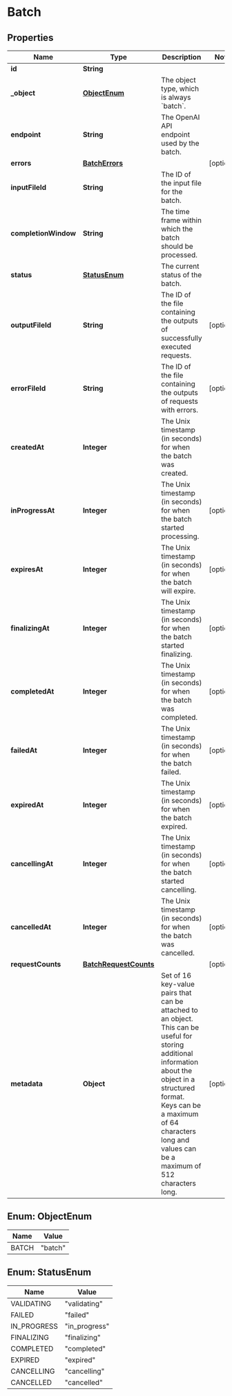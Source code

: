 

# Batch


## Properties

| Name | Type | Description | Notes |
|------------ | ------------- | ------------- | -------------|
|**id** | **String** |  |  |
|**_object** | [**ObjectEnum**](#ObjectEnum) | The object type, which is always &#x60;batch&#x60;. |  |
|**endpoint** | **String** | The OpenAI API endpoint used by the batch. |  |
|**errors** | [**BatchErrors**](BatchErrors.md) |  |  [optional] |
|**inputFileId** | **String** | The ID of the input file for the batch. |  |
|**completionWindow** | **String** | The time frame within which the batch should be processed. |  |
|**status** | [**StatusEnum**](#StatusEnum) | The current status of the batch. |  |
|**outputFileId** | **String** | The ID of the file containing the outputs of successfully executed requests. |  [optional] |
|**errorFileId** | **String** | The ID of the file containing the outputs of requests with errors. |  [optional] |
|**createdAt** | **Integer** | The Unix timestamp (in seconds) for when the batch was created. |  |
|**inProgressAt** | **Integer** | The Unix timestamp (in seconds) for when the batch started processing. |  [optional] |
|**expiresAt** | **Integer** | The Unix timestamp (in seconds) for when the batch will expire. |  [optional] |
|**finalizingAt** | **Integer** | The Unix timestamp (in seconds) for when the batch started finalizing. |  [optional] |
|**completedAt** | **Integer** | The Unix timestamp (in seconds) for when the batch was completed. |  [optional] |
|**failedAt** | **Integer** | The Unix timestamp (in seconds) for when the batch failed. |  [optional] |
|**expiredAt** | **Integer** | The Unix timestamp (in seconds) for when the batch expired. |  [optional] |
|**cancellingAt** | **Integer** | The Unix timestamp (in seconds) for when the batch started cancelling. |  [optional] |
|**cancelledAt** | **Integer** | The Unix timestamp (in seconds) for when the batch was cancelled. |  [optional] |
|**requestCounts** | [**BatchRequestCounts**](BatchRequestCounts.md) |  |  [optional] |
|**metadata** | **Object** | Set of 16 key-value pairs that can be attached to an object. This can be useful for storing additional information about the object in a structured format. Keys can be a maximum of 64 characters long and values can be a maximum of 512 characters long.  |  [optional] |



## Enum: ObjectEnum

| Name | Value |
|---- | -----|
| BATCH | &quot;batch&quot; |



## Enum: StatusEnum

| Name | Value |
|---- | -----|
| VALIDATING | &quot;validating&quot; |
| FAILED | &quot;failed&quot; |
| IN_PROGRESS | &quot;in_progress&quot; |
| FINALIZING | &quot;finalizing&quot; |
| COMPLETED | &quot;completed&quot; |
| EXPIRED | &quot;expired&quot; |
| CANCELLING | &quot;cancelling&quot; |
| CANCELLED | &quot;cancelled&quot; |



